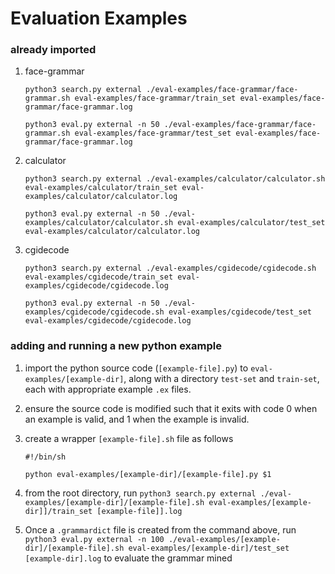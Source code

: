 # Evaluation Examples
### already imported
1. face-grammar
    ```
    python3 search.py external ./eval-examples/face-grammar/face-grammar.sh eval-examples/face-grammar/train_set eval-examples/face-grammar/face-grammar.log

    python3 eval.py external -n 50 ./eval-examples/face-grammar/face-grammar.sh eval-examples/face-grammar/test_set eval-examples/face-grammar/face-grammar.log
    ```
1. calculator
    ```
    python3 search.py external ./eval-examples/calculator/calculator.sh eval-examples/calculator/train_set eval-examples/calculator/calculator.log

    python3 eval.py external -n 50 ./eval-examples/calculator/calculator.sh eval-examples/calculator/test_set eval-examples/calculator/calculator.log
    ```
1. cgidecode
    ```
    python3 search.py external ./eval-examples/cgidecode/cgidecode.sh eval-examples/cgidecode/train_set eval-examples/cgidecode/cgidecode.log

    python3 eval.py external -n 50 ./eval-examples/cgidecode/cgidecode.sh eval-examples/cgidecode/test_set eval-examples/cgidecode/cgidecode.log
    ```
### adding and running a new python example
1. import the python source code (`[example-file].py`) to `eval-examples/[example-dir]`, along with a directory `test-set` and `train-set`, each with appropriate example `.ex` files.
1. ensure the source code is modified such that it exits with code 0 when an example is valid, and 1 when the example is invalid.
1. create a wrapper `[example-file].sh` file as follows
    ```
    #!/bin/sh

    python eval-examples/[example-dir]/[example-file].py $1
    ```
1. from the root directory, run
`python3 search.py external ./eval-examples/[example-dir]/[example-file].sh eval-examples/[example-dir]]/train_set [example-file]].log`

1. Once a `.grammardict` file is created from the command above, run
`python3 eval.py external -n 100 ./eval-examples/[example-dir]/[example-file].sh eval-examples/[example-dir]/test_set [example-dir].log` to evaluate the grammar mined
